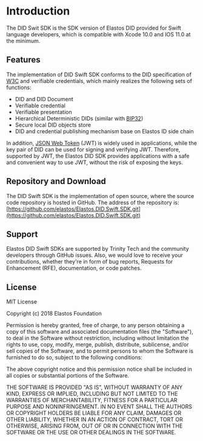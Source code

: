 # Introduction

The DID Swit SDK is the SDK version of Elastos DID provided for Swift language developers, which is compatible with Xcode 10.0 and IOS 11.0 at the minimum.

## Features

The implementation of DID Swift SDK conforms to the DID specification of [W3C](https://www.w3.org/TR/did-core/) and verifiable credentials, which mainly realizes the following sets of functions:

* DID and DID Document
* Verifiable credential
* Verifiable presentation
* Hierarchical Deterministic DIDs (similar with [BIP32](https://github.com/bitcoin/bips/blob/master/bip-0032.mediawiki))
* Secure local DID objects store
* DID and credential publishing mechanism base on Elastos ID side chain

In addition, [JSON Web Token](https://jwt.io) (JWT) is widely used in applications, while the key pair of DID can be used for signing and verifying JWT. Therefore, supported by JWT, the Elastos DID SDK provides applications with a safe and convenient way to use JWT, without the risk of exposing the keys.

## Repository and Download

The DID Swift SDK is the implementation of open source, where the source code repository is hosted in GitHub. The address of the repository is: [https://github.com/elastos/Elastos.DID.Swift.SDK.git](https://github.com/elastos/Elastos.DID.Swift.SDK.git)

## Support

Elastos DID Swift SDKs are supported by Trinity Tech and the community developers through GitHub issues. Also, we would love to receive your contributions, whether they're in form of bug reports, Requests for Enhancement (RFE), documentation, or code patches.

## License

MIT License

Copyright (c) 2018 Elastos Foundation

Permission is hereby granted, free of charge, to any person obtaining a copy of this software and associated documentation files (the "Software"), to deal in the Software without restriction, including without limitation the rights to use, copy, modify, merge, publish, distribute, sublicense, and/or sell copies of the Software, and to permit persons to whom the Software is furnished to do so, subject to the following conditions:

The above copyright notice and this permission notice shall be included in all copies or substantial portions of the Software.

THE SOFTWARE IS PROVIDED "AS IS", WITHOUT WARRANTY OF ANY KIND, EXPRESS OR IMPLIED, INCLUDING BUT NOT LIMITED TO THE WARRANTIES OF MERCHANTABILITY, FITNESS FOR A PARTICULAR PURPOSE AND NONINFRINGEMENT. IN NO EVENT SHALL THE AUTHORS OR COPYRIGHT HOLDERS BE LIABLE FOR ANY CLAIM, DAMAGES OR OTHER LIABILITY, WHETHER IN AN ACTION OF CONTRACT, TORT OR OTHERWISE, ARISING FROM, OUT OF OR IN CONNECTION WITH THE SOFTWARE OR THE USE OR OTHER DEALINGS IN THE SOFTWARE.
